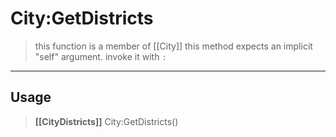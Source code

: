 # City:GetDistricts
> this function is a member of [[City]]
> this method expects an implicit "self" argument. invoke it with `:`
-----
## Usage
> **[[CityDistricts]]** City:GetDistricts()
